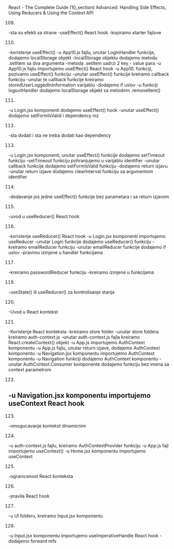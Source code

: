 React - The Complete Guide  (10_section)
Advanced: Handling Side Effects, Using Reducers & Using the Context API

109. 
-sta su efekti sa strane
-useEffect() React hook
-kopiramo starter fajlove


110. 
-koristenje useEffect()
-u App10.js fajlu, unutar LoginHandler funkcije, dodajemo localStorage objekt
-localStorage objektu dodajemo metodu .setItem sa dva argumenta
-metoda .setItem sadrzi 2 key - value para
-u App10.js fajlu importujemo useEffect() React hook
-u App10. funkciji, pozivamo useEffect() funkciju
-unutar useEffect() funkcije kreiramo callback funkciju
-unutar te callback funkcije kreiramo storedUserLoggedInInformation varijablu
-dodajemo if uslov 
-u funkciji logoutHandler dodajemo localStorage objekt sa metodom .removeItem()


111. 
-u Login.jsx komponenti dodajemo useEffect() hook
-unutar useEffect() dodajemo setFormIsValid i dependency niz


112. 
-sta dodati i sta ne treba dodati kao dependency


113. 
-u Login.jsx komponenti, unutar useEffect() funkcije dodajemo setTimeout funkciju
-setTimeout funkciju pohranjujemo u varijablu identifier
-unutar callback funkcije dodajemo setFormIsValid funkciju
-dodajemo return izjavu 
-unutar return izjave dodajemo clearInterval funkciju sa argumentom identifier


114. 
-dodavanje jos jedne useEffect() funkcije bez parametara i sa return izjavom


115. 
-uvod u useReducer() React hook


116. 
-koristenje useReducer() React hook
-u Login.jsx komponenti importujemo useReducer
-unutar Login funkcije dodajemo useReducer() funkciju
-kreiramo emailReducer funkciju
-unutar emailReducer funkcije dodajemo if uslov
-pravimo izmjene u handler funkcijama


117. 
-kreiramo passwordReducer funkciju
-kreiramo izmjene u funkcijama


119. 
-useState() ili useReducer() za kontrolisanje stanja


120. 
-Uvod u React kontekst


121. 
-Koristenje React konteksta
-kreiramo store folder
-unutar store foldera kreiramo auth-context.js
-unutar auth-context.js fajla kreiramo React.createContext() objekt
-u App.js importujemo AuthContext komponentu
-u App.js fajlu, unutar return izjave, dodajemo AuthContext komponentu
-u Navigation.jsx komponentu importujemo AuthContext komponentu
-u Navigation funkciji dodajemo AuthContext komponentu
-unutar AuthContext.Consumer komponente dodajemo funkciju bez imena sa context parametrom 


122. 
-u Navigation.jsx komponentu importujemo useContext React hook
-

123. 
-omogucavanje kontekst dinamicnim


124. 
-u auth-context.js fajlu, kreiramo AuthContextProvider funkciju
-u App.js fajl importujemo useContext()
-u Home.jsx komponentu importujemo useContext


125. 
-ogranicenost React konteksta


126. 
-pravila React hook


127. 
-u UI folderu, kreiramo Input.jsx komponentu


128. 
-u Input.jsx komponentu importujemo useImperativeHandle React hook
-dodajemo forward refs
